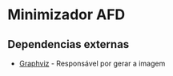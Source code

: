 # Minimizador AFD

## Dependencias externas

- [Graphviz](https://graphviz.org/download/) - Responsável por gerar a imagem
